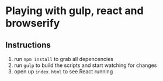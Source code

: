 # Playing with gulp, react and browserify

## Instructions

1. run `npm install` to grab all depencencies
2. run `gulp` to build the scripts and start watching for changes
3. open up `index.html` to see React running

